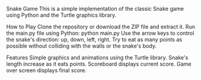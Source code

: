 Snake Game
This is a simple implementation of the classic Snake game using Python and the Turtle graphics library.

How to Play
Clone the repository or download the ZIP file and extract it.
Run the main.py file using Python: python main.py
Use the arrow keys to control the snake's direction: up, down, left, right.
Try to eat as many points as possible without colliding with the walls or the snake's body.

Features
Simple graphics and animations using the Turtle library.
Snake's length increase as it eats points.
Scoreboard displays current score.
Game over screen displays final score.

